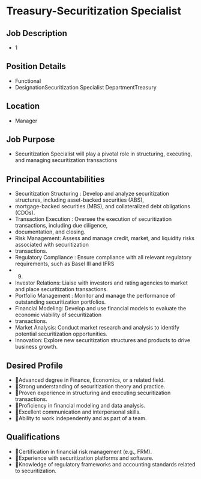 # Treasury-Securitization Specialist

## Job Description

* 1

## Position Details

* Functional
* DesignationSecuritization Specialist DepartmentTreasury

## Location

* Manager

## Job Purpose

* Securitization Specialist  will play a pivotal role in structuring, executing, and managing securitization transactions

## Principal Accountabilities

* Securitization Structuring : Develop and analyze securitization structures, including asset-backed securities (ABS),
* mortgage-backed securities (MBS), and collateralized debt obligations (CDOs).
* Transaction Execution : Oversee the execution of securitization transactions, including due diligence,
* documentation, and closing.
* Risk Management: Assess and manage credit, market, and liquidity risks associated with securitization
* transactions.
* Regulatory Compliance : Ensure compliance with all relevant regulatory requirements, such as Basel III and IFRS
* 9.
* Investor Relations: Liaise with investors and rating agencies to market and place securitization transactions.
* Portfolio Management : Monitor and manage the performance of outstanding securitization portfolios.
* Financial Modeling: Develop and use financial models to evaluate the economic viability of securitization
* transactions.
* Market Analysis: Conduct market research and analysis to identify potential securitization opportunities.
* Innovation: Explore new securitization structures and products to drive business growth.

## Desired Profile

* Advanced degree in Finance, Economics, or a related field.
* Strong understanding of securitization theory and practice.
* Proven experience in structuring and executing securitization transactions.
* Proficiency in financial modeling and data analysis.
* Excellent communication and interpersonal skills.
* Ability to work independently and as part of a team.

## Qualifications

* Certification in financial risk management (e.g., FRM).
* Experience with securitization platforms and software.
* Knowledge of regulatory frameworks and accounting standards related to securitization.
